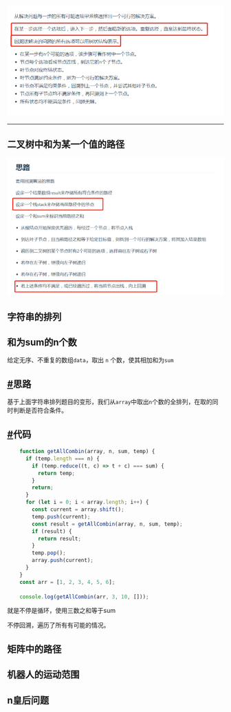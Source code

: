 ![image-20200430140358010](imge/image-20200430140358010.png)

-----

## 二叉树中和为某一个值的路径

![image-20200505113626263](imge/image-20200505113626263.png)

## 字符串的排列

## 和为sum的n个数

给定无序、不重复的数组`data`，取出 `n` 个数，使其相加和为`sum`

## [#](http://www.conardli.top/docs/algorithm/回溯算法/和为sum的n个数.html#思路)思路

基于上面字符串排列题目的变形，我们从`array`中取出`n`个数的全排列，在取的同时判断是否符合条件。

## [#](http://www.conardli.top/docs/algorithm/回溯算法/和为sum的n个数.html#代码)代码

```js
    function getAllCombin(array, n, sum, temp) {
      if (temp.length === n) {
        if (temp.reduce((t, c) => t + c) === sum) {
          return temp;
        }
        return;
      }
      for (let i = 0; i < array.length; i++) {
        const current = array.shift();
        temp.push(current);
        const result = getAllCombin(array, n, sum, temp);
        if (result) {
          return result;
        }
        temp.pop();
        array.push(current);
      }
    }
    const arr = [1, 2, 3, 4, 5, 6];

    console.log(getAllCombin(arr, 3, 10, []));
```

就是不停是循环，使用三数之和等于sum

 不停回溯，遍历了所有有可能的情况。

## 矩阵中的路径



## 机器人的运动范围

## n皇后问题

